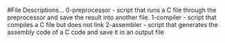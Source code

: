 #File Descriptions...
0-preprocessor - script that runs a C file through the preprocessor and save the result into another file.
1-compiler - script that compiles a C file but does not link
2-assembler - script that generates the assembly code of a C code and save it in an output file
